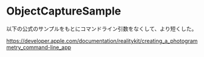 # ObjectCaptureSample

以下の公式のサンプルをもとにコマンドライン引数をなくして、より短くした。

https://developer.apple.com/documentation/realitykit/creating_a_photogrammetry_command-line_app
